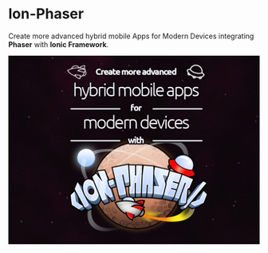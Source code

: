 # Ion-Phaser
Create more advanced hybrid mobile Apps for Modern Devices integrating **Phaser** with **Ionic Framework**.

![IonPhaser](https://raw.githubusercontent.com/jdnichollsc/IonPhaser/master/assets/3.jpg)
